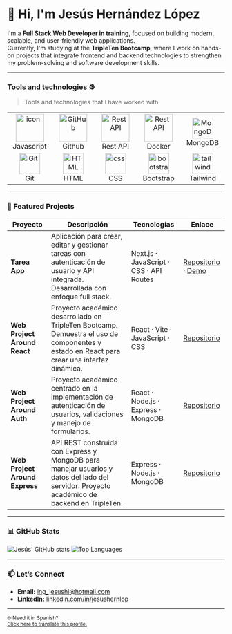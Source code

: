 # 👋 Hi, I'm Jesús Hernández López  

I'm a **Full Stack Web Developer in training**, focused on building modern, scalable, and user-friendly web applications.  
Currently, I'm studying at the **TripleTen Bootcamp**, where I work on hands-on projects that integrate frontend and backend technologies to strengthen my problem-solving and software development skills.

---

### Tools and technologies ⚙️  
> Tools and technologies that I have worked with.

<table>
  <tr>
    <td align="center" width="96">
        <img src="https://techstack-generator.vercel.app/js-icon.svg" alt="icon" width="65" height="65" />
      <br>Javascript
    </td>
       <td align="center" width="96">
        <img src="https://techstack-generator.vercel.app/github-icon.svg" width="65" height="65" alt="GitHub" />
      <br>Github
    </td>
          <td align="center" width="96">
        <img src="https://techstack-generator.vercel.app/restapi-icon.svg" width="65" height="65" alt="Rest API" />
      <br>Rest API
    </td>
          <td align="center" width="96">
        <img src="https://techstack-generator.vercel.app/docker-icon.svg" width="65" height="65" alt="Rest API" />
      <br>Docker
    </td>
    <td align="center" width="96">
  <img src="https://skillicons.dev/icons?i=mongodb" width="48" height="48" alt="MongoDB" />
  <br>MongoDB
</td>

   
  <tr>
    <td align="center" width="96">
        <img src="https://skillicons.dev/icons?i=git" width="48" height="48" alt="Git" />
      <br>Git
    </td>
    <td align="center"  width="96">
        <img src="https://skillicons.dev/icons?i=html" width="48" height="48" alt="HTML" />
      <br>HTML
    </td>
    <td align="center" width="96">
        <img src="https://skillicons.dev/icons?i=css" width="48" height="48" alt="css" />
      <br>CSS
    </td>
    <td align="center"  width="96">
        <img src="https://skillicons.dev/icons?i=bootstrap" width="48" height="48" alt="bootstrap" />
      <br>Bootstrap
    </td>
    <td align="center" width="96">
        <img src="https://skillicons.dev/icons?i=tailwind" width="48" height="48" alt="tailwind" />
      <br>Tailwind
    </td>
  </tr>
  
</table>

---

### 🚀 Featured Projects  

| Proyecto | Descripción | Tecnologías | Enlace |
|---|---|---|---|
| **Tarea App** | Aplicación para crear, editar y gestionar tareas con autenticación de usuario y API integrada. Desarrollada con enfoque full stack. | Next.js · JavaScript · CSS · API Routes | [Repositorio](https://github.com/ingJesuss/tarea-app) · [Demo](https://tarea-app-one.vercel.app/login) |
| **Web Project Around React** | Proyecto académico desarrollado en TripleTen Bootcamp. Demuestra el uso de componentes y estado en React para crear una interfaz dinámica. | React · Vite · JavaScript · CSS | [Repositorio](https://github.com/ingJesuss/web_project_around_react) |
| **Web Project Around Auth** | Proyecto académico centrado en la implementación de autenticación de usuarios, validaciones y manejo de formularios. | React · Node.js · Express · MongoDB | [Repositorio](https://github.com/ingJesuss/web_project_around_auth) |
| **Web Project Around Express** | API REST construida con Express y MongoDB para manejar usuarios y datos del lado del servidor. Proyecto académico de backend en TripleTen. | Express · Node.js · MongoDB | [Repositorio](https://github.com/ingJesuss/web_project_around_express) |

---

### 📊 GitHub Stats  

![Jesús' GitHub stats](https://github-readme-stats.vercel.app/api?username=ingJesuss&show_icons=true&theme=transparent&hide_border=true)
![Top Languages](https://github-readme-stats.vercel.app/api/top-langs/?username=ingJesuss&layout=compact&theme=transparent&hide_border=true)

---

### 📫 Let’s Connect  

- **Email:** [ing_jesushl@hotmail.com](mailto:ing_jesushl@hotmail.com)  
- **LinkedIn:** [linkedin.com/in/jesushernlop](https://www.linkedin.com/in/jesushernlop/)  

---

<sub>🌐 Need it in Spanish?  
[Click here to translate this profile.](https://translate.google.com/translate?hl=es&sl=en&u=https://github.com/ingJesuss)</sub>
